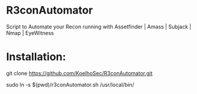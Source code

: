 # R3conAutomator
Script to Automate your Recon running with Assetfinder | Amass | Subjack | Nmap | EyeWitness


# Installation:
git clone https://github.com/KoelhoSec/R3conAutomator.git


sudo ln -s $(pwd)/r3conAutomator.sh /usr/local/bin/

